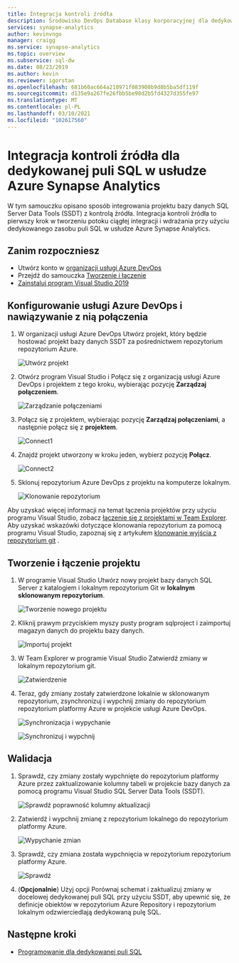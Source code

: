 ```yaml
---
title: Integracja kontroli źródła
description: Środowisko DevOps Database klasy korporacyjnej dla dedykowanej puli SQL z natywną integracją kontroli źródła przy użyciu Azure Repos (git i GitHub).
services: synapse-analytics
author: kevinvngo
manager: craigg
ms.service: synapse-analytics
ms.topic: overview
ms.subservice: sql-dw
ms.date: 08/23/2019
ms.author: kevin
ms.reviewer: igorstan
ms.openlocfilehash: 681b60ac664a210971f083900b9d8b5ba5df119f
ms.sourcegitcommit: d135e9a267fe26fbb5be98d2b5fd4327d355fe97
ms.translationtype: MT
ms.contentlocale: pl-PL
ms.lasthandoff: 03/10/2021
ms.locfileid: "102617560"
---
```

# <a name="source-control-integration-for-dedicated-sql-pool-in-azure-synapse-analytics"></a>Integracja kontroli źródła dla dedykowanej puli SQL w usłudze Azure Synapse Analytics

W tym samouczku opisano sposób integrowania projektu bazy danych SQL Server Data Tools (SSDT) z kontrolą źródła.  Integracja kontroli źródła to pierwszy krok w tworzeniu potoku ciągłej integracji i wdrażania przy użyciu dedykowanego zasobu puli SQL w usłudze Azure Synapse Analytics.

## <a name="before-you-begin"></a>Zanim rozpoczniesz

- Utwórz konto w [organizacji usługi Azure DevOps](https://azure.microsoft.com/services/devops/)
- Przejdź do samouczka [Tworzenie i łączenie](create-data-warehouse-portal.md)
- [Zainstaluj program Visual Studio 2019](https://visualstudio.microsoft.com/vs/older-downloads/)

## <a name="set-up-and-connect-to-azure-devops"></a>Konfigurowanie usługi Azure DevOps i nawiązywanie z nią połączenia

1. W organizacji usługi Azure DevOps Utwórz projekt, który będzie hostować projekt bazy danych SSDT za pośrednictwem repozytorium repozytorium Azure.

   ![Utwórz projekt](./media/sql-data-warehouse-source-control-integration/1-create-project-azure-devops.png "Utwórz projekt")

2. Otwórz program Visual Studio i Połącz się z organizacją usługi Azure DevOps i projektem z tego kroku, wybierając pozycję **Zarządzaj połączeniem**.

   ![Zarządzanie połączeniami](./media/sql-data-warehouse-source-control-integration/2-manage-connections.png "Zarządzanie połączeniami")

3. Połącz się z projektem, wybierając pozycję **Zarządzaj połączeniami**, a następnie połącz się z **projektem**.
 
    ![Connect1](./media/sql-data-warehouse-source-control-integration/3-connect-project.png "Połącz")


4. Znajdź projekt utworzony w kroku jeden, wybierz pozycję **Połącz**.
 
    ![Connect2](./media/sql-data-warehouse-source-control-integration/3.5-connect.png "Połącz")


3. Sklonuj repozytorium Azure DevOps z projektu na komputerze lokalnym.

   ![Klonowanie repozytorium](./media/sql-data-warehouse-source-control-integration/4-clone-repo.png "Klonowanie repozytorium")

Aby uzyskać więcej informacji na temat łączenia projektów przy użyciu programu Visual Studio, zobacz [łączenie się z projektami w Team Explorer](/visualstudio/ide/connect-team-project?view=vs-2019&preserve-view=true). Aby uzyskać wskazówki dotyczące klonowania repozytorium za pomocą programu Visual Studio, zapoznaj się z artykułem [klonowanie wyjścia z repozytorium git](/azure/devops/repos/git/clone?tabs=visual-studio) . 

## <a name="create-and-connect-your-project"></a>Tworzenie i łączenie projektu

1. W programie Visual Studio Utwórz nowy projekt bazy danych SQL Server z katalogiem i lokalnym repozytorium Git w **lokalnym sklonowanym repozytorium**.

   ![Tworzenie nowego projektu](./media/sql-data-warehouse-source-control-integration/5-create-new-project.png "Tworzenie nowego projektu")  

2. Kliknij prawym przyciskiem myszy pusty program sqlproject i zaimportuj magazyn danych do projektu bazy danych.

   ![Importuj projekt](./media/sql-data-warehouse-source-control-integration/6-import-new-project.png "Importuj projekt")  

3. W Team Explorer w programie Visual Studio Zatwierdź zmiany w lokalnym repozytorium git.

   ![Zatwierdzenie](./media/sql-data-warehouse-source-control-integration/6.5-commit-push-changes.png "Zatwierdzenie")  

4. Teraz, gdy zmiany zostały zatwierdzone lokalnie w sklonowanym repozytorium, zsynchronizuj i wypchnij zmiany do repozytorium repozytorium platformy Azure w projekcie usługi Azure DevOps.

   ![Synchronizacja i wypychanie](./media/sql-data-warehouse-source-control-integration/7-commit-push-changes.png "Synchronizacja i wypychanie")

   ![Synchronizuj i wypchnij](./media/sql-data-warehouse-source-control-integration/7.5-commit-push-changes.png "Synchronizuj i wypchnij")  

## <a name="validation"></a>Walidacja

1. Sprawdź, czy zmiany zostały wypchnięte do repozytorium platformy Azure przez zaktualizowanie kolumny tabeli w projekcie bazy danych za pomocą programu Visual Studio SQL Server Data Tools (SSDT).

   ![Sprawdź poprawność kolumny aktualizacji](./media/sql-data-warehouse-source-control-integration/8-validation-update-column.png "Sprawdź poprawność kolumny aktualizacji")

2. Zatwierdź i wypchnij zmianę z repozytorium lokalnego do repozytorium platformy Azure.

   ![Wypychanie zmian](./media/sql-data-warehouse-source-control-integration/9-push-column-change.png "Wypychanie zmian")

3. Sprawdź, czy zmiana została wypchnięcia w repozytorium repozytorium platformy Azure.

   ![Sprawdź](./media/sql-data-warehouse-source-control-integration/10-verify-column-change-pushed.png "Weryfikowanie zmian")

4. (**Opcjonalnie**) Użyj opcji Porównaj schemat i zaktualizuj zmiany w docelowej dedykowanej puli SQL przy użyciu SSDT, aby upewnić się, że definicje obiektów w repozytorium Azure Repository i repozytorium lokalnym odzwierciedlają dedykowaną pulę SQL.

## <a name="next-steps"></a>Następne kroki

- [Programowanie dla dedykowanej puli SQL](sql-data-warehouse-overview-develop.md)